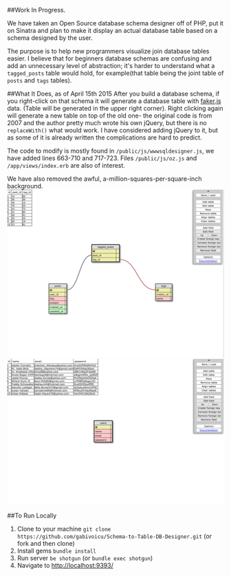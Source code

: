 ##Work In Progress.

We have taken an Open Source database schema designer off of PHP, put it on Sinatra and plan to make it display an actual database table based on a schema designed by the user.

The purpose is to help new programmers visualize join database tables easier. I believe that for beginners database schemas are confusing and add an unnecessary level of abstraction; it's harder to understand what a ```tagged_posts``` table would hold, for example(that table being the joint table of ```posts``` and ```tags``` tables).

##What It Does, as of April 15th 2015
After you build a database schema, if you right-click on that schema it will generate a database table with [faker.js](https://github.com/Marak/faker.js) data. (Table will be generated in the upper right corner). Right clicking again will generate a new table on top of the old one- the original code is from 2007 and the author pretty much wrote his own jQuery, but there is no ```replaceWith()``` what would work. I have considered adding jQuery to it, but as some of it is already written the complications are hard to predict.

The code to modify is mostly found in ```/public/js/wwwsqldesigner.js```, we have added lines 663-710 and 717-723. Files ```/public/js/oz.js``` and ```/app/views/index.erb``` are also of interest.

We have also removed the awful, a-million-squares-per-square-inch background.
![join table](/public/images/join_table.png)
![users table](/public/images/users_table.png)

##To Run Locally
1. Clone to your machine
```git clone https://github.com/gabivoicu/Schema-to-Table-DB-Designer.git```
(or fork and then clone)
2. Install gems
```bundle install```
3. Run server
```be shotgun``` (or ```bundle exec shotgun```)
4. Navigate to [http://localhost:9393/](http://localhost:9393/)
